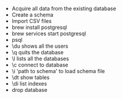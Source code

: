 - Acquire all data from the existing database
- Create a schema
- Import CSV files
- brew install postgresql
- brew services start postgresql
- psql <db name>
- \du shows all the users
- \q quits the database
- \l lists all the databases
- \c <db name> connect to database
- \i 'path to schema' to load schema file
- \dt show tables
- \di list indexes
- drop database <table name>
